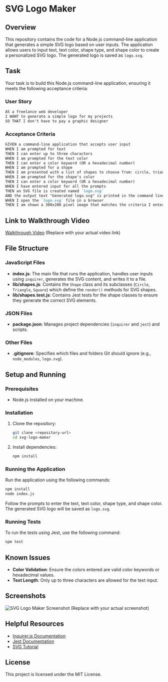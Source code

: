 
# SVG Logo Maker

## Overview

This repository contains the code for a Node.js command-line application that generates a simple SVG logo based on user inputs. The application allows users to input text, text color, shape type, and shape color to create a personalized SVG logo. The generated logo is saved as `logo.svg`.

## Task

Your task is to build this Node.js command-line application, ensuring it meets the following acceptance criteria:

### User Story

```md
AS a freelance web developer
I WANT to generate a simple logo for my projects
SO THAT I don't have to pay a graphic designer
```

### Acceptance Criteria

```md
GIVEN a command-line application that accepts user input
WHEN I am prompted for text
THEN I can enter up to three characters
WHEN I am prompted for the text color
THEN I can enter a color keyword (OR a hexadecimal number)
WHEN I am prompted for a shape
THEN I am presented with a list of shapes to choose from: circle, triangle, and square
WHEN I am prompted for the shape's color
THEN I can enter a color keyword (OR a hexadecimal number)
WHEN I have entered input for all the prompts
THEN an SVG file is created named `logo.svg`
AND the output text "Generated logo.svg" is printed in the command line
WHEN I open the `logo.svg` file in a browser
THEN I am shown a 300x200 pixel image that matches the criteria I entered
```

## Link to Walkthrough Video

[Walkthrough Video](#) (Replace with your actual video link)

## File Structure

### JavaScript Files

- **index.js**: The main file that runs the application, handles user inputs using `inquirer`, generates the SVG content, and writes it to a file.
- **lib/shapes.js**: Contains the `Shape` class and its subclasses (`Circle`, `Triangle`, `Square`) which define the `render()` methods for SVG shapes.
- **lib/shapes.test.js**: Contains Jest tests for the shape classes to ensure they generate the correct SVG elements.

### JSON Files

- **package.json**: Manages project dependencies (`inquirer` and `jest`) and scripts.

### Other Files

- **.gitignore**: Specifies which files and folders Git should ignore (e.g., `node_modules`, `logo.svg`).

## Setup and Running

### Prerequisites

- Node.js installed on your machine.

### Installation

1. Clone the repository:
    ```bash
    git clone <repository-url>
    cd svg-logo-maker
    ```

2. Install dependencies:
    ```bash
    npm install
    ```

### Running the Application

Run the application using the following commands:
```bash
npm install
node index.js
```

Follow the prompts to enter the text, text color, shape type, and shape color. The generated SVG logo will be saved as `logo.svg`.

### Running Tests

To run the tests using Jest, use the following command:
```bash
npm test
```

## Known Issues

- **Color Validation**: Ensure the colors entered are valid color keywords or hexadecimal values.
- **Text Length**: Only up to three characters are allowed for the text input.

## Screenshots

![SVG Logo Maker Screenshot](./assets/images/screenshot.png) (Replace with your actual screenshot)

## Helpful Resources

- [Inquirer.js Documentation](https://www.npmjs.com/package/inquirer)
- [Jest Documentation](https://jestjs.io/)
- [SVG Tutorial](https://developer.mozilla.org/en-US/docs/Web/SVG/Tutorial)

## License

This project is licensed under the MIT License.
